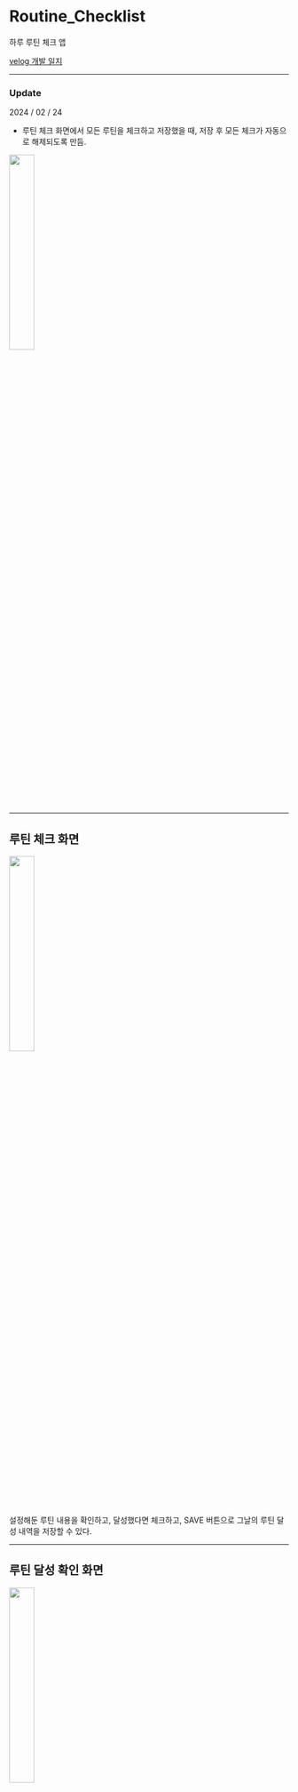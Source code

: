 # Routine_Checklist

하루 루틴 체크 앱

<a href = 'https://velog.io/@e414/%ED%94%84%EB%A1%9C%EC%A0%9D%ED%8A%B8-%EB%A3%A8%ED%8B%B4-%EC%B2%B4%ED%81%AC%EB%A6%AC%EC%8A%A4%ED%8A%B8-%EC%95%84%EC%9D%B4%EB%94%94%EC%96%B4-%EA%B5%AC%EC%83%81'>velog 개발 일지</a>

---

### Update

2024 / 02 / 24
- 루틴 체크 화면에서 모든 루틴을 체크하고 저장했을 때, 저장 후 모든 체크가 자동으로 해제되도록 만듬.
<img src = "https://github.com/Caution-Sun/Routine_Checklist/assets/60997821/c30c20d2-26e9-49e0-bf2d-544f8117f3ed" width = "30%" height = "30%">

---


## 루틴 체크 화면

<img src = "https://github.com/Caution-Sun/Routine_Checklist/assets/60997821/aa78641b-81ca-4a4d-b458-b44266358778" width = "30%" height = "30%">

설정해둔 루틴 내용을 확인하고, 달성했다면 체크하고, SAVE 버튼으로 그날의 루틴 달성 내역을 저장할 수 있다.

---

## 루틴 달성 확인 화면

<img src = "https://github.com/Caution-Sun/Routine_Checklist/assets/60997821/a7c65797-a375-461f-ad65-cf450426b3c1" width = "30%" height = "30%">

달력에서 날짜를 선택해, 그 날의 루틴 달성 내역을 확인할 수 있다.

달을 바꾸면 그 달의 루틴을 저장한 일의 수와 루틴의 수, 달성률을 아래에 띄워준다.

---

## 루틴 설정 화면

<img src = "https://github.com/Caution-Sun/Routine_Checklist/assets/60997821/dc970bab-233f-43fa-8a98-6f49e913d818" width = "30%" height = "30%">

루틴의 갯수와 내용을 설정할 수 있는 화면이다.
